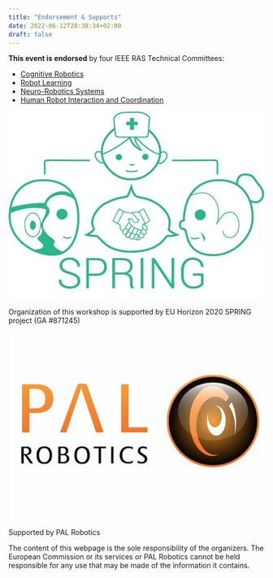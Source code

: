 ```yaml
---
title: "Endorsement & Supports"
date: 2022-06-12T20:38:34+02:00
draft: false
---
```


**This event is endorsed** by four IEEE RAS Technical Committees:
- [Cognitive Robotics](https://www.ieee-ras.org/cognitive-robotics)
- [Robot Learning](https://www.ieee-ras.org/robot-learning)
- [Neuro-Robotics Systems](https://www.ieee-ras.org/neuro-robotics-systems)
- [Human Robot Interaction and Coordination](https://www.ieee-ras.org/human-robot-interaction-coordination)

<div class="row mt-50 mb-50">
    <div class="col-md-6 img-responsive">
        <div class="speaker_thumb">
            <img src="/img/springlogo.jpeg" style="max-width: 100%; height: auto; display: block;" alt="">
        </div>
        <div class="speaker_name text-center">
            <p>Organization of this workshop is supported by EU Horizon 2020 SPRING project (GA #871245)</p>
        </div>
    </div>
    <div class="col-md-6 img-responsive">
        <div class="speaker_thumb">
            <img src="/img/pallogo.jpeg" style="max-width: 100%; height: auto; display: block;" class="text-center" alt="">
        </div>
        <div class="speaker_name text-center">
            <p>Supported by PAL Robotics</p>
        </div>
    </div>
</div>

The content of this webpage is the sole responsibility of the organizers. The European Commission or its services or PAL Robotics cannot be held responsible for any use that may be made of the information it contains. 
